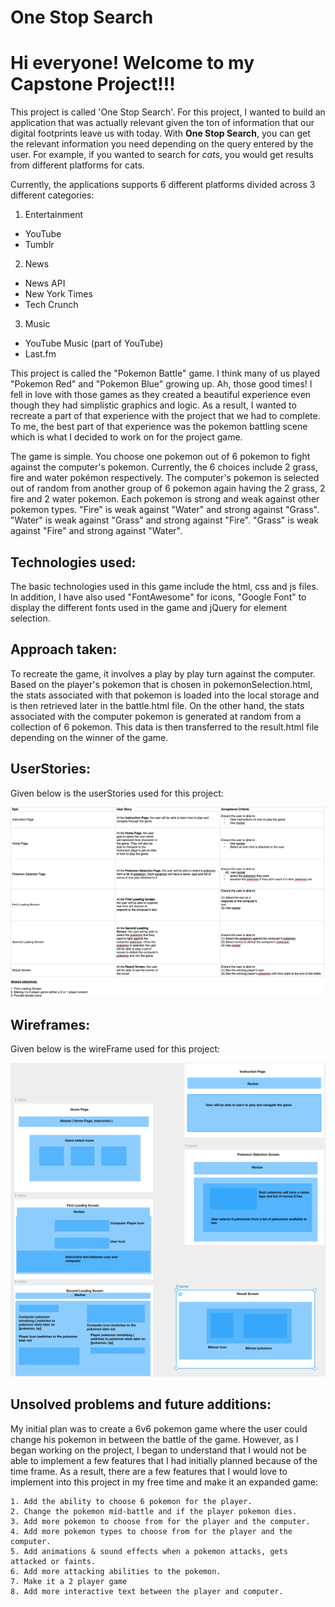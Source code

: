# One Stop Search

# Hi everyone! Welcome to my Capstone Project!!!

This project is called 'One Stop Search'. For this project, I wanted to build an application that was actually relevant given the ton of information that our digital footprints leave us with today. With **One Stop Search**, you can get the relevant information you need depending on the query entered by the user. For example, if you wanted to search for *cats*, you would get results from different platforms for cats.

Currently, the applications supports 6 different platforms divided across 3 different categories:

1. Entertainment
- YouTube
- Tumblr

2. News
- News API
- New York Times
- Tech Crunch

3. Music
- YouTube Music (part of YouTube)
- Last.fm



This project is called the "Pokemon Battle" game. I think many of us played "Pokemon Red" and "Pokemon Blue" growing up. Ah, those good times! I fell in love with those games as they created a beautiful experience even though they had simplistic graphics and logic. As a result, I wanted to recreate a part of that experience with the project that we had to complete. To me, the best part of that experience was the pokemon battling scene which is what I decided to work on for the project game.

The game is simple. You choose one pokemon out of 6 pokemon to fight against the computer's pokemon. Currently, the 6 choices include 2 grass, fire and water pokémon respectively. The computer's pokemon is selected out of random from another group of 6 pokemon again having the 2 grass, 2 fire and 2 water pokemon. Each pokemon is strong and weak against other pokemon types. "Fire" is weak against "Water" and strong against "Grass". "Water" is weak against "Grass" and strong against "Fire". "Grass" is weak against "Fire" and strong against "Water".


## Technologies used:

The basic technologies used in this game include the html, css and js files. In addition, I have also used "FontAwesome" for icons, "Google Font" to display the different fonts used in the game and jQuery for element selection. 


## Approach taken:

To recreate the game, it involves a play by play turn against the computer. Based on the player's pokemon that is chosen in pokemonSelection.html, the stats associated with that pokemon is loaded into the local storage and is then retrieved later in the battle.html file. On the other hand, the stats associated with the computer pokemon is generated at random from a collection of 6 pokemon. This data is then transferred to the result.html file depending on the winner of the game. 


## UserStories:

Given below is the userStories used for this project:

![UserStories Screenshot](https://github.com/Akshay199456/Project-1/blob/master/Additional%20Files/userStories%20Screenshot.png) 

## Wireframes:

Given below is the wireFrame used for this project:

![wireFrame Screenshot](https://github.com/Akshay199456/Project-1/blob/master/Additional%20Files/wireframe%20Screenshot.png)

## Unsolved problems and future additions:

My initial plan was to create a 6v6 pokemon game where the user could change his pokemon in between the battle of the game. However, as I began working on the project, I began to understand that I would not be able to implement a few features that I had initially planned because of the time frame. As a result, there are a few features that I would love to implement into this project in my free time and make it an expanded game:

	1. Add the ability to choose 6 pokemon for the player.
	2. Change the pokemon mid-battle and if the player pokemon dies.
	3. Add more pokemon to choose from for the player and the computer.
	4. Add more pokemon types to choose from for the player and the computer.
	5. Add animations & sound effects when a pokemon attacks, gets attacked or faints.
	6. Add more attacking abilities to the pokemon.
	7. Make it a 2 player game
	8. Add more interactive text between the player and computer.